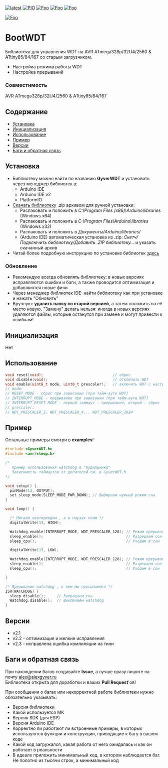 [![latest](https://img.shields.io/github/v/release/GyverLibs/GyverWDT.svg?color=brightgreen)](https://github.com/GyverLibs/GyverWDT/releases/latest/download/GyverWDT.zip)
[![PIO](https://badges.registry.platformio.org/packages/gyverlibs/library/GyverWDT.svg)](https://registry.platformio.org/libraries/gyverlibs/GyverWDT)
[![Foo](https://img.shields.io/badge/Website-AlexGyver.ru-blue.svg?style=flat-square)](https://alexgyver.ru/)
[![Foo](https://img.shields.io/badge/%E2%82%BD%24%E2%82%AC%20%D0%9F%D0%BE%D0%B4%D0%B4%D0%B5%D1%80%D0%B6%D0%B0%D1%82%D1%8C-%D0%B0%D0%B2%D1%82%D0%BE%D1%80%D0%B0-orange.svg?style=flat-square)](https://alexgyver.ru/support_alex/)
[![Foo](https://img.shields.io/badge/README-ENGLISH-blueviolet.svg?style=flat-square)](https://github-com.translate.goog/GyverLibs/GyverWDT?_x_tr_sl=ru&_x_tr_tl=en)  

[![Foo](https://img.shields.io/badge/ПОДПИСАТЬСЯ-НА%20ОБНОВЛЕНИЯ-brightgreen.svg?style=social&logo=telegram&color=blue)](https://t.me/GyverLibs)

# BootWDT
Библиотека для управления WDT на AVR ATmega328p/32U4/2560 & ATtiny85/84/167 со старым загрузчиком.
- Настройка режима работы WDT
- Настройка прерываний

### Совместимость
AVR ATmega328p/32U4/2560 & ATtiny85/84/167

## Содержание
- [Установка](#install)
- [Инициализация](#init)
- [Использование](#usage)
- [Пример](#example)
- [Версии](#versions)
- [Баги и обратная связь](#feedback)

<a id="install"></a>
## Установка
- Библиотеку можно найти по названию **GyverWDT** и установить через менеджер библиотек в:
    - Arduino IDE
    - Arduino IDE v2
    - PlatformIO
- [Скачать библиотеку](https://github.com/GyverLibs/GyverWDT/archive/refs/heads/main.zip) .zip архивом для ручной установки:
    - Распаковать и положить в *C:\Program Files (x86)\Arduino\libraries* (Windows x64)
    - Распаковать и положить в *C:\Program Files\Arduino\libraries* (Windows x32)
    - Распаковать и положить в *Документы/Arduino/libraries/*
    - (Arduino IDE) автоматическая установка из .zip: *Скетч/Подключить библиотеку/Добавить .ZIP библиотеку…* и указать скачанный архив
- Читай более подробную инструкцию по установке библиотек [здесь](https://alexgyver.ru/arduino-first/#%D0%A3%D1%81%D1%82%D0%B0%D0%BD%D0%BE%D0%B2%D0%BA%D0%B0_%D0%B1%D0%B8%D0%B1%D0%BB%D0%B8%D0%BE%D1%82%D0%B5%D0%BA)
### Обновление
- Рекомендую всегда обновлять библиотеку: в новых версиях исправляются ошибки и баги, а также проводится оптимизация и добавляются новые фичи
- Через менеджер библиотек IDE: найти библиотеку как при установке и нажать "Обновить"
- Вручную: **удалить папку со старой версией**, а затем положить на её место новую. "Замену" делать нельзя: иногда в новых версиях удаляются файлы, которые останутся при замене и могут привести к ошибкам!


<a id="init"></a>
## Инициализация
Нет

<a id="usage"></a>
## Использование
```cpp
void reset(void);                               // сброс
void disable(void);                             // отключить WDT
void enable(uint8_t mode, uint8_t prescaler);   // включить WDT с настройками
// mode:
// RESET_MODE - сброс при зависании (при тайм-ауте WDT)
// INTERRUPT_MODE - прерывание при зависании (при тайм-ауте WDT)
// INTERRUPT_RESET_MODE - первый таймаут - прерывание, второй - сброс
// prescaler:
// WDT_PRESCALER_2, WDT_PRESCALER_4... WDT_PRESCALER_1024
```

<a id="example"></a>
## Пример
Остальные примеры смотри в **examples**!
```cpp
#include <GyverWDT.h>
#include <avr/sleep.h>

/*
   Пример использования watchdog в "будильника"
   Зависимость таймаутов от делителей см. в GyverWDT.h
*/

void setup() {
  pinMode(13, OUTPUT);
  set_sleep_mode(SLEEP_MODE_PWR_DOWN); // Выбираем нужный режим сна
}

void loop() {

  /* Мигаем светодиодом , а в паузах спим */
  digitalWrite(13, HIGH);

  Watchdog.enable(INTERRUPT_MODE, WDT_PRESCALER_128); // Режим прерываний , таймаут ~1c
  sleep_enable();                                     // Разрешаем сон
  sleep_cpu();                                        // Уходим в сон

  digitalWrite(13, LOW);

  Watchdog.enable(INTERRUPT_MODE, WDT_PRESCALER_128); // Режим прерываний , таймаут ~1c
  sleep_enable();                                     // Разрешаем сон
  sleep_cpu();                                        // Уходим в сон

}

/* Прерывание watchdog , в нем мы просыпаемся */
ISR(WATCHDOG) {
  sleep_disable();     // Запрещаем сон
  Watchdog.disable();  // Выключаем watchdog
}
```

<a id="versions"></a>
## Версии
- v2.1
- v2.2 - оптимизация и мелкие исправления
- v2.3 - исправлена ошибка компиляции на тини

<a id="feedback"></a>
## Баги и обратная связь
При нахождении багов создавайте **Issue**, а лучше сразу пишите на почту [alex@alexgyver.ru](mailto:alex@alexgyver.ru)  
Библиотека открыта для доработки и ваших **Pull Request**'ов!


При сообщении о багах или некорректной работе библиотеки нужно обязательно указывать:
- Версия библиотеки
- Какой используется МК
- Версия SDK (для ESP)
- Версия Arduino IDE
- Корректно ли работают ли встроенные примеры, в которых используются функции и конструкции, приводящие к багу в вашем коде
- Какой код загружался, какая работа от него ожидалась и как он работает в реальности
- В идеале приложить минимальный код, в котором наблюдается баг. Не полотно из тысячи строк, а минимальный код
